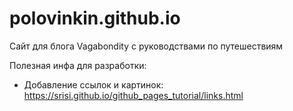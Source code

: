 # polovinkin.github.io
Сайт для блога Vagabondity с руководствами по путешествиям

Полезная инфа для разработки:
- Добавление ссылок и картинок: https://srisi.github.io/github_pages_tutorial/links.html
